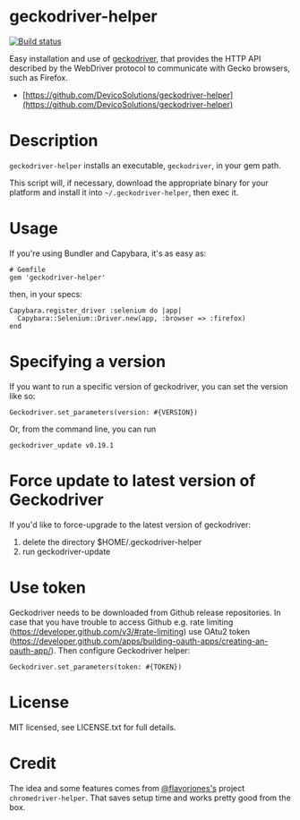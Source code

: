 # geckodriver-helper

[![Build status](https://travis-ci.org/DevicoSolutions/geckodriver-helper.svg)](https://travis-ci.org/DevicoSolutions/geckodriver-helper)

Easy installation and use of [geckodriver](https://github.com/mozilla/geckodriver), that provides the HTTP API 
described by the WebDriver protocol to communicate with Gecko browsers, such as Firefox.

* [https://github.com/DevicoSolutions/geckodriver-helper](https://github.com/DevicoSolutions/geckodriver-helper)


# Description

`geckodriver-helper` installs an executable, `geckodriver`, in your
gem path.

This script will, if necessary, download the appropriate binary for
your platform and install it into `~/.geckodriver-helper`, then exec
it.

# Usage

If you're using Bundler and Capybara, it's as easy as:

    # Gemfile
    gem 'geckodriver-helper'

then, in your specs:

    Capybara.register_driver :selenium do |app|
      Capybara::Selenium::Driver.new(app, :browser => :firefox)
    end


# Specifying a version


If you want to run a specific version of geckodriver, you can set the version like so:

    Geckodriver.set_parameters(version: #{VERSION})

Or, from the command line, you can run

    geckodriver_update v0.19.1
    
# Force update to latest version of Geckodriver

If you'd like to force-upgrade to the latest version of geckodriver:
    
1. delete the directory $HOME/.geckodriver-helper
2. run geckodriver-update


# Use token

Geckodriver needs to be downloaded from Github release repositories. 
In case that you have trouble to access Github 
e.g. rate limiting (https://developer.github.com/v3/#rate-limiting) 
use OAtu2 token (https://developer.github.com/apps/building-oauth-apps/creating-an-oauth-app/).
Then configure Geckodriver helper:

    Geckodriver.set_parameters(token: #{TOKEN})


# License

MIT licensed, see LICENSE.txt for full details.


# Credit

The idea and some features comes from [@flavorjones's](https://github.com/flavorjones) project
`chromedriver-helper`. That saves setup time and works pretty good from the box.

